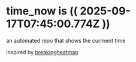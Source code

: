 # time_now is (( 2025-09-17T07:45:00.774Z ))

an automated repo that shows the currnent time

inspired by [breakingheatmap](https://github.com/breakingheatmap/breakingheatmap)